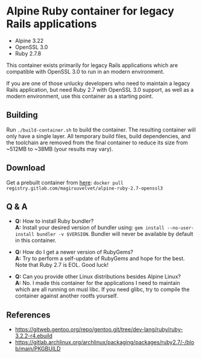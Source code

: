 # Alpine Ruby container for legacy Rails applications

- Alpine 3.22
- OpenSSL 3.0
- Ruby 2.7.8

This container exists primarily for legacy Rails applications which are compatible with
OpenSSL 3.0 to run in an modern environment.

If you are one of those unlucky developers who need to maintain a legacy Rails application,
but need Ruby 2.7 with OpenSSL 3.0 support, as well as a modern environment, use this container as a starting point.

## Building

Run `./build-container.sh` to build the container. The resulting container will only
have a single layer. All temporary build files, build dependencies, and the toolchain
are removed from the final container to reduce its size from ~512MB to ~38MB (your results may vary).

## Download

Get a prebuilt container from [here](https://gitlab.com/magiruuvelvet/alpine-ruby-2.7-openssl3/container_registry):
`docker pull registry.gitlab.com/magiruuvelvet/alpine-ruby-2.7-openssl3`

## Q & A

 - **Q:** How to install Ruby bundler? \
   **A:** Install your desired version of bundler using: `gem install --no-user-install bundler -v $VERSION`. Bundler will never be available by default in this container.

 - **Q:** How do I get a newer version of RubyGems? \
   **A:** Try to perform a self-update of RubyGems and hope for the best. Note that Ruby 2.7 is EOL. Good luck!

 - **Q:** Can you provide other Linux distributions besides Alpine Linux? \
   **A:** No. I made this container for the applications I need to maintain which are all running on musl libc. If you need glibc, try to compile the container against another rootfs yourself.

## References

 - https://gitweb.gentoo.org/repo/gentoo.git/tree/dev-lang/ruby/ruby-3.2.2-r4.ebuild
 - https://gitlab.archlinux.org/archlinux/packaging/packages/ruby2.7/-/blob/main/PKGBUILD
